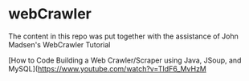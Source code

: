 # webCrawler

The content in this repo was put together with the assistance of John Madsen's WebCrawler Tutorial

[How to Code Building a Web Crawler/Scraper using Java, JSoup, and MySQL](https://www.youtube.com/watch?v=TIdF6_MvHzM